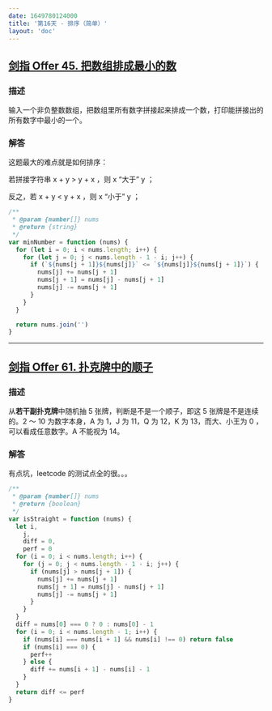 ```yaml
---
date: 1649780124000
title: '第16天 - 排序（简单）'
layout: 'doc'
---
```


## [剑指 Offer 45. 把数组排成最小的数](https://leetcode-cn.com/problems/ba-shu-zu-pai-cheng-zui-xiao-de-shu-lcof/)

### 描述

输入一个非负整数数组，把数组里所有数字拼接起来排成一个数，打印能拼接出的所有数字中最小的一个。

### 解答

这题最大的难点就是如何排序：

若拼接字符串 x + y > y + x ，则 x “大于” y ；

反之，若 x + y < y + x ，则 x “小于” y ；

```javascript
/**
 * @param {number[]} nums
 * @return {string}
 */
var minNumber = function (nums) {
  for (let i = 0; i < nums.length; i++) {
    for (let j = 0; j < nums.length - 1 - i; j++) {
      if (`${nums[j + 1]}${nums[j]}` <= `${nums[j]}${nums[j + 1]}`) {
        nums[j] += nums[j + 1]
        nums[j + 1] = nums[j] - nums[j + 1]
        nums[j] -= nums[j + 1]
      }
    }
  }

  return nums.join('')
}
```

---

## [剑指 Offer 61. 扑克牌中的顺子](https://leetcode-cn.com/problems/bu-ke-pai-zhong-de-shun-zi-lcof/)

### 描述

从**若干副扑克牌**中随机抽 5 张牌，判断是不是一个顺子，即这 5 张牌是不是连续的。2 ～ 10 为数字本身，A 为 1，J 为 11，Q 为 12，K 为 13，而大、小王为 0 ，可以看成任意数字。A 不能视为 14。

### 解答

有点坑，leetcode 的测试点全的很。。。

```javascript
/**
 * @param {number[]} nums
 * @return {boolean}
 */
var isStraight = function (nums) {
  let i,
    j,
    diff = 0,
    perf = 0
  for (i = 0; i < nums.length; i++) {
    for (j = 0; j < nums.length - 1 - i; j++) {
      if (nums[j] > nums[j + 1]) {
        nums[j] += nums[j + 1]
        nums[j + 1] = nums[j] - nums[j + 1]
        nums[j] -= nums[j + 1]
      }
    }
  }
  diff = nums[0] === 0 ? 0 : nums[0] - 1
  for (i = 0; i < nums.length - 1; i++) {
    if (nums[i] === nums[i + 1] && nums[i] !== 0) return false
    if (nums[i] === 0) {
      perf++
    } else {
      diff += nums[i + 1] - nums[i] - 1
    }
  }
  return diff <= perf
}
```
